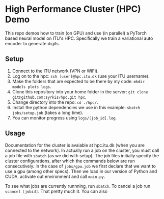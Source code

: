 # High Performance Cluster (HPC) Demo

This repo demos how to train (on GPU) and use (in parallel) a PyTorch based neural model on ITU's HPC.
Specifically we train a variational auto encoder to generate digits.


## Setup
1. Connect to the ITU network (VPN or WiFi).
2. Log on to the hpc: `ssh [user]@hpc.itu.dk` (use your ITU username).
3. Make the folders that are expected to be there by my code: `mkdir models plots logs`.
4. Clone this repository into your home folder in the server: `git clone git@github.com:syrkis/hpc.git hpc`.
5. Change directory into the repo: `cd ./hpc/`.
6. Install the python dependencies we use in this example: `sbatch jobs/setup.job` (takes a long time).
7. You can monitor progress using `logs/[job_id].log`.


## Usage
Documentation for the cluster is avaiable at hpc.itu.dk (when you are connected to the network).
In actually run a job on the cluster, you must call a job file with `sbatch` (as we did with setup).
The job files initially specify the cluster configurations, after which the commands below are run consecutively.
In the case of `jobs/gpu.job` we first declare that we want to use a gpu (among other specs).
Then we load in our version of Python and CUDA, activate out environment and call `main.py`.

To see what jobs are currently runnning, run `sbatch`. To cancel a job run `scancel [jobid]`.
That pretty much it. You can also 
